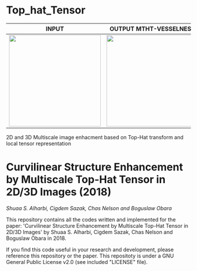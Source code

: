 # Top_hat_Tensor
| INPUT  | OUTPUT MTHT-VESSELNESS | OUTPUT MTHT-NEURITENESS |
| ------------- | ------------- | ------------- |
| <img src="https://user-images.githubusercontent.com/43176622/45365486-82fb4680-b5d4-11e8-8571-8c9deb80b923.png" width="250">  | <img src="https://user-images.githubusercontent.com/43176622/45365528-97d7da00-b5d4-11e8-8cc8-c544b24cf0a0.png" width="250">  | <img src="https://user-images.githubusercontent.com/43176622/45365567-b0e08b00-b5d4-11e8-9809-5c85f718d5db.png" width="250"> |


2D and 3D Multiscale image enhacment based on Top-Hat transform and local tensor representation 
# Curvilinear Structure Enhancement by Multiscale Top-Hat Tensor in 2D/3D Images (2018)
*Shuaa S. Alharbi, Cigdem Sazak, Chas Nelson and Boguslaw Obara*

This repository contains all the codes written and implemented for the paper: 
'Curvilinear Structure Enhancement by Multiscale Top-Hat Tensor in 2D/3D Images' by Shuaa S. Alharbi, Cigdem Sazak, Chas Nelson and Boguslaw Obara in 2018.

If you find this code useful in your research and development, please reference this repository or the paper.
This repositoty is under a GNU General Public License v2.0 (see included "LICENSE" file).


